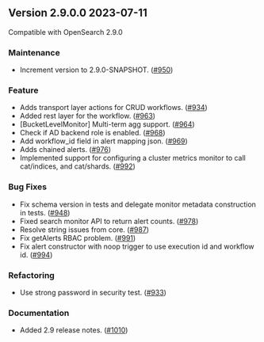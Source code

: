 ## Version 2.9.0.0 2023-07-11
Compatible with OpenSearch 2.9.0

### Maintenance
* Increment version to 2.9.0-SNAPSHOT. ([#950](https://github.com/opensearch-project/alerting/pull/950))

### Feature
* Adds transport layer actions for CRUD workflows. ([#934](https://github.com/opensearch-project/alerting/pull/934))
* Added rest layer for the workflow. ([#963](https://github.com/opensearch-project/alerting/pull/963))
* [BucketLevelMonitor] Multi-term agg support. ([#964](https://github.com/opensearch-project/alerting/pull/964))
* Check if AD backend role is enabled. ([#968](https://github.com/opensearch-project/alerting/pull/968))
* Add workflow_id field in alert mapping json. ([#969](https://github.com/opensearch-project/alerting/pull/969))
* Adds chained alerts. ([#976](https://github.com/opensearch-project/alerting/pull/976))
* Implemented support for configuring a cluster metrics monitor to call cat/indices, and cat/shards. ([#992](https://github.com/opensearch-project/alerting/pull/992))

### Bug Fixes
* Fix schema version in tests and delegate monitor metadata construction in tests. ([#948](https://github.com/opensearch-project/alerting/pull/948))
* Fixed search monitor API to return alert counts. ([#978](https://github.com/opensearch-project/alerting/pull/978))
* Resolve string issues from core. ([#987](https://github.com/opensearch-project/alerting/pull/987))
* Fix getAlerts RBAC problem. ([#991](https://github.com/opensearch-project/alerting/pull/991))
* Fix alert constructor with noop trigger to use execution id and workflow id. ([#994](https://github.com/opensearch-project/alerting/pull/994))

### Refactoring
* Use strong password in security test. ([#933](https://github.com/opensearch-project/alerting/pull/933))

### Documentation
* Added 2.9 release notes. ([#1010](https://github.com/opensearch-project/alerting/pull/1010))